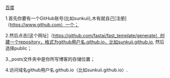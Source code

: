 [百度](http://www.baidu.com)

1.首先你要有一个GitHub账号(比如sunkuii),木有就自己[注册]（https://www.github.com）一个；

2.然后点击[这个网址]（https://github.com/fastai/fast_template/generate）创建一个repository，格式为github用户名.github.io，比如sunkuii.github.io,
然后选择public；

3._posts文件夹中是你所写博客的存储位置；

4.访问域名github用户名.github.io（比如sunkuii.github.io）.

